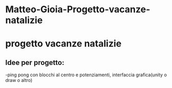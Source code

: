 # Matteo-Gioia-Progetto-vacanze-natalizie
# progetto vacanze natalizie
## Idee per progetto:
-ping pong con blocchi al centro e potenziamenti, interfaccia grafica(unity o draw o altro)
